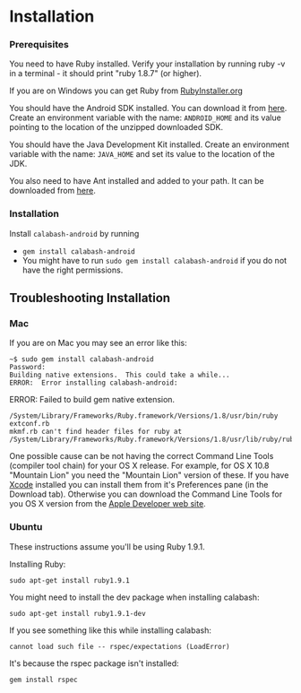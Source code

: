Installation
============
### Prerequisites
You need to have Ruby installed. Verify your installation by running ruby -v in a terminal - it should print "ruby 1.8.7" (or higher).

If you are on Windows you can get Ruby from [RubyInstaller.org](http://rubyinstaller.org/)

You should have the Android SDK installed. You can download it from [here](http://developer.android.com/sdk/index.html).  Create an environment variable with the name: `ANDROID_HOME` and its value pointing to the location of the unzipped downloaded SDK.

You should have the Java Development Kit installed. Create an environment variable with the name: `JAVA_HOME` and set its value to the location of the JDK.

You also need to have Ant installed and added to your path. It can be downloaded from [here](https://ant.apache.org/bindownload.cgi).

### Installation

Install `calabash-android` by running

- `gem install calabash-android`
- You might have to run `sudo gem install calabash-android` if you do not have the right permissions.



Troubleshooting Installation
----------------------------

### Mac

If you are on Mac you may see an error like this:

    ~$ sudo gem install calabash-android
    Password:
    Building native extensions.  This could take a while...
    ERROR:  Error installing calabash-android:
  ERROR: Failed to build gem native extension.

    /System/Library/Frameworks/Ruby.framework/Versions/1.8/usr/bin/ruby extconf.rb
    mkmf.rb can't find header files for ruby at /System/Library/Frameworks/Ruby.framework/Versions/1.8/usr/lib/ruby/ruby.h

One possible cause can be not having the correct Command Line Tools (compiler
tool chain) for your OS X release. For example, for OS X 10.8
"Mountain Lion" you need the "Mountain Lion" version of these. If you
have [Xcode](http://developer.apple.com/xcode/) installed you can
install them from it's Preferences pane (in the Download tab).
Otherwise you can download the Command Line Tools for you OS X version
from the [Apple Developer web site](http://developer.apple.com/downloads/index.action).

### Ubuntu

These instructions assume you'll be using Ruby 1.9.1.

Installing Ruby:

    sudo apt-get install ruby1.9.1

You might need to install the dev package when installing calabash:

    sudo apt-get install ruby1.9.1-dev

If you see something like this while installing calabash:

    cannot load such file -- rspec/expectations (LoadError)

It's because the rspec package isn't installed:

    gem install rspec
